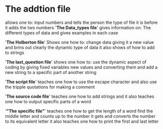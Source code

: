 # The addtion file
allows one to:
input numbers and tells the person the type of file it is before it adds the two numbers
'**The Data_types file**'
gives information on:
The different types of data and gives examples in each case

'**The Holberton file**'
Shows one how to:
change data giving it a new value and brins out clearly the dynamic type of data
it also shows of how to add to strings 

'**The last_question file**'
shows one how to:
use the dynamic aspect of coding by giving fixed variables new values and converting them and add a new string to a specific
part of another string

'**The script file**'
teaches one how to
use the escape character 
and also use the tripple quotations for making a comment

'**The source code file**'
teaches one how to add strings 
and it also teaches one how to output specific parts of a word 

'**"The specific file"**'
teaches one how to 
get the length of a word find the middle letter and counts up to the number it gets and converts the number to its equivalent letter
it also teaches one how to print the first and last letter